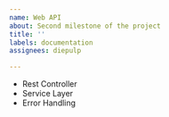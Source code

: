 ```yaml
---
name: Web API
about: Second milestone of the project
title: ''
labels: documentation
assignees: diepulp

---
```


* Rest Controller
* Service Layer
* Error Handling
